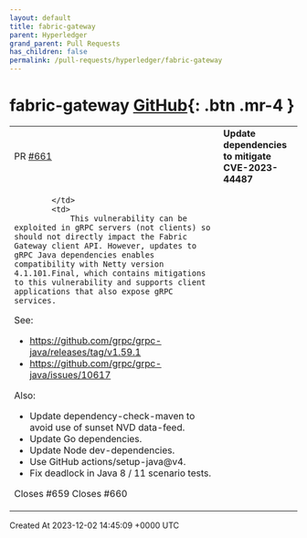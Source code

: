 ```yaml
---
layout: default
title: fabric-gateway
parent: Hyperledger
grand_parent: Pull Requests
has_children: false
permalink: /pull-requests/hyperledger/fabric-gateway
---
```


# fabric-gateway <span class="fs-3 right-align">[GitHub](https://github.com/hyperledger/fabric-gateway){: .btn .mr-4 }</span>


<div>
    <table>
        <tr>
            <td>
                PR <a href="https://github.com/hyperledger/fabric-gateway/pull/661" class=".btn">#661</a>
            </td>
            <td>
                <b>
                    Update dependencies to mitigate CVE-2023-44487
                </b>
            </td>
        </tr>
        <tr>
            <td>
                
            </td>
            <td>
                This vulnerability can be exploited in gRPC servers (not clients) so should not directly impact the Fabric Gateway client API. However, updates to gRPC Java dependencies enables compatibility with Netty version 4.1.101.Final, which contains mitigations to this vulnerability and supports client applications that also expose gRPC services.

See:

- https://github.com/grpc/grpc-java/releases/tag/v1.59.1
- https://github.com/grpc/grpc-java/issues/10617

Also:

- Update dependency-check-maven to avoid use of sunset NVD data-feed.
- Update Go dependencies.
- Update Node dev-dependencies.
- Use GitHub actions/setup-java@v4.
- Fix deadlock in Java 8 / 11 scenario tests.

Closes #659
Closes #660
            </td>
        </tr>
    </table>
    <div class="right-align">
        Created At 2023-12-02 14:45:09 +0000 UTC
    </div>
</div>

